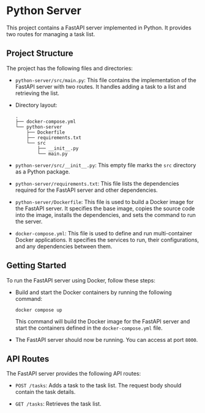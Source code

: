 # Python Server

This project contains a FastAPI server implemented in Python. It provides two routes for managing a task list.

## Project Structure

The project has the following files and directories:

- `python-server/src/main.py`: This file contains the implementation of the FastAPI server with two routes. It handles adding a task to a list and retrieving the list.
- Directory layout:

  ```text
  .
  ├── docker-compose.yml
  └── python-server
      ├── Dockerfile
      ├── requirements.txt
      └── src
          ├── __init__.py
          └── main.py
  ```

- `python-server/src/__init__.py`: This empty file marks the `src` directory as a Python package.

- `python-server/requirements.txt`: This file lists the dependencies required for the FastAPI server and other dependencies.

- `python-server/Dockerfile`: This file is used to build a Docker image for the FastAPI server. It specifies the base image, copies the source code into the image, installs the dependencies, and sets the command to run the server.

- `docker-compose.yml`: This file is used to define and run multi-container Docker applications. It specifies the services to run, their configurations, and any dependencies between them.

## Getting Started

To run the FastAPI server using Docker, follow these steps:

- Build and start the Docker containers by running the following command:

  ```shell
  docker compose up
  ```

  This command will build the Docker image for the FastAPI server and start the containers defined in the `docker-compose.yml` file.

- The FastAPI server should now be running. You can access at port `8000`.

## API Routes

The FastAPI server provides the following API routes:

- `POST /tasks`: Adds a task to the task list. The request body should contain the task details.

- `GET /tasks`: Retrieves the task list.
